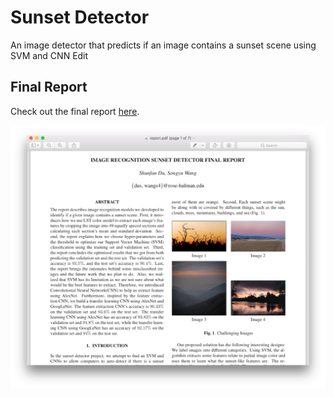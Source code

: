 # Sunset Detector

An image detector that predicts if an image contains a sunset scene using SVM and CNN Edit

## Final Report

Check out the final report [here](/report.pdf).

[![Final Report](/screenshots/report-screenshot.png)](/report.pdf)
